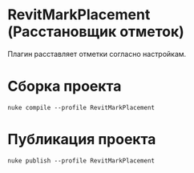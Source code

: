 # RevitMarkPlacement (Расстановщик отметок)

Плагин расставляет отметки согласно настройкам.

# Сборка проекта

```
nuke compile --profile RevitMarkPlacement
```

# Публикация проекта

```
nuke publish --profile RevitMarkPlacement
```